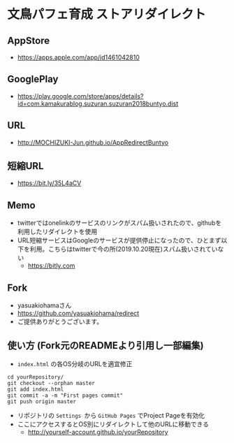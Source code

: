 # 文鳥パフェ育成 ストアリダイレクト
## AppStore
- https://apps.apple.com/app/id1461042810

## GooglePlay
- https://play.google.com/store/apps/details?id=com.kamakurablog.suzuran.suzuran2018buntyo.dist

## URL
- http://MOCHIZUKI-Jun.github.io/AppRedirectBuntyo

## 短縮URL
- https://bit.ly/35L4aCV

## Memo
- twitterではonelinkのサービスのリンクがスパム扱いされたので、githubを利用したリダイレクトを使用
- URL短縮サービスはGoogleのサービスが提供停止になったので、ひとまず以下を利用。こちらはtwitterで今の所(2019.10.20現在)スパム扱いされていない
  - https://bitly.com

## Fork
- yasuakiohamaさん
- https://github.com/yasuakiohama/redirect
- ご提供ありがとうございます。

## 使い方 (Fork元のREADMEより引用し一部編集)

- `index.html` の各OS分岐のURLを適宜修正

```
cd yourRepository/
git checkout --orphan master
git add index.html
git commit -a -m "First pages commit"
git push origin master

```
- リポジトリの `Settings `から `GitHub Pages` でProject Pageを有効化
- ここにアクセスするとOS別にリダイレクトして他のURLに移動できる
  - http://yourself-account.github.io/yourRepository